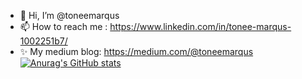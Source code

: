 - 👋 Hi, I’m @toneemarqus
- 📫 How to reach me : https://www.linkedin.com/in/tonee-marqus-1002251b7/
- ✨ My medium blog: https://medium.com/@toneemarqus
[![Anurag's GitHub stats](https://github-readme-stats.vercel.app/api?username=toneemarqus)](https://github.com/toneemarqus/github-readme-stats)
